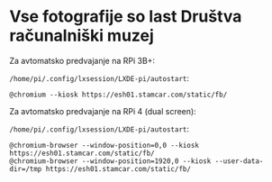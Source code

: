 # Vse fotografije so last Društva računalniški muzej

Za avtomatsko predvajanje na RPi 3B+:

`/home/pi/.config/lxsession/LXDE-pi/autostart`:
```
@chromium --kiosk https://esh01.stamcar.com/static/fb/
```

Za avtomatsko predvajanje na RPi 4 (dual screen):

`/home/pi/.config/lxsession/LXDE-pi/autostart`:
```
@chromium-browser --window-position=0,0 --kiosk https://esh01.stamcar.com/static/fb/
@chromium-browser --window-position=1920,0 --kiosk --user-data-dir=/tmp https://esh01.stamcar.com/static/fb/
```
